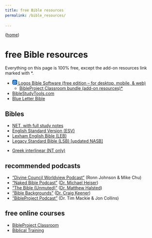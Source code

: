 ```yaml
---
title: free Bible resources
permalink: /bible_resources/

---
```


([home](/))

# free Bible resources

Everything on this page is 100% free, except the add-on resources link marked with \*.

- [![‹Logos›](./icons/logos.webp) Logos Bible Software (free edition – for desktop, mobile, & web)](https://www.logos.com/free-edition)
    - [BibleProject Classroom bundle (add-on resources)*](https://www.logos.com/classroom-bundle)
- [BibleStudyTools.com](https://www.biblestudytools.com)
- [Blue Letter Bible](https://www.blueletterbible.org/)

## Bibles

- [NET, with full study notes](https://netbible.org)
- [English Standard Version (ESV)](https://www.esv.org/)
- [Lexham English Bible (LEB)](https://biblia.com/books/leb)
- [Legacy Standard Bible (LSB) [updated NASB]](https://read.lsbible.org/)

<!-- -->

- [Greek interlinear (NT only)](https://bible.xojocloud.net)

## recommended podcasts

- [“Divine Council Worldview Podcast”](https://sites.libsyn.com/513968/site) (Ronn Johnson & Mike Chu)
- [“Naked Bible Podcast”](https://nakedbiblepodcast.com) ([Dr. Michael Heiser](https://drmsh.com))
- [“The Bible (Unmuted)”](https://podcasters.spotify.com/pod/show/the-bible-unmuted/) ([Dr. Matthew Halsted](https://matthewhalsted.com))
- [“Bible Backgrounds”](https://www.spreaker.com/podcast/bible-backgrounds--5432498) ([Dr. Craig Keener](https://craigkeener.com))
- [“BibleProject Podcast”](https://bibleproject.com/podcasts/the-bible-project-podcast/) (Dr. Tim Mackie & Jon Collins)

## free online courses

- [BibleProject Classroom](https://bibleproject.com/classroom/)
- [Biblical Training](https://www.biblicaltraining.org/)
